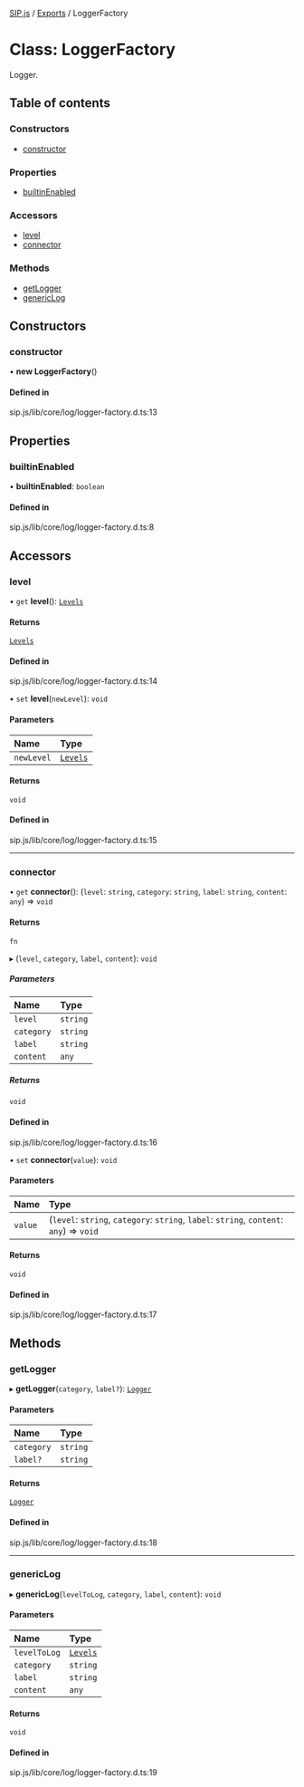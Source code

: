 [SIP.js](../README.md) / [Exports](../modules.md) / LoggerFactory

# Class: LoggerFactory

Logger.

## Table of contents

### Constructors

- [constructor](LoggerFactory.md#constructor)

### Properties

- [builtinEnabled](LoggerFactory.md#builtinenabled)

### Accessors

- [level](LoggerFactory.md#level)
- [connector](LoggerFactory.md#connector)

### Methods

- [getLogger](LoggerFactory.md#getlogger)
- [genericLog](LoggerFactory.md#genericlog)

## Constructors

### constructor

• **new LoggerFactory**()

#### Defined in

sip.js/lib/core/log/logger-factory.d.ts:13

## Properties

### builtinEnabled

• **builtinEnabled**: `boolean`

#### Defined in

sip.js/lib/core/log/logger-factory.d.ts:8

## Accessors

### level

• `get` **level**(): [`Levels`](../enums/Levels.md)

#### Returns

[`Levels`](../enums/Levels.md)

#### Defined in

sip.js/lib/core/log/logger-factory.d.ts:14

• `set` **level**(`newLevel`): `void`

#### Parameters

| Name | Type |
| :------ | :------ |
| `newLevel` | [`Levels`](../enums/Levels.md) |

#### Returns

`void`

#### Defined in

sip.js/lib/core/log/logger-factory.d.ts:15

___

### connector

• `get` **connector**(): (`level`: `string`, `category`: `string`, `label`: `string`, `content`: `any`) => `void`

#### Returns

`fn`

▸ (`level`, `category`, `label`, `content`): `void`

##### Parameters

| Name | Type |
| :------ | :------ |
| `level` | `string` |
| `category` | `string` |
| `label` | `string` |
| `content` | `any` |

##### Returns

`void`

#### Defined in

sip.js/lib/core/log/logger-factory.d.ts:16

• `set` **connector**(`value`): `void`

#### Parameters

| Name | Type |
| :------ | :------ |
| `value` | (`level`: `string`, `category`: `string`, `label`: `string`, `content`: `any`) => `void` |

#### Returns

`void`

#### Defined in

sip.js/lib/core/log/logger-factory.d.ts:17

## Methods

### getLogger

▸ **getLogger**(`category`, `label?`): [`Logger`](Logger.md)

#### Parameters

| Name | Type |
| :------ | :------ |
| `category` | `string` |
| `label?` | `string` |

#### Returns

[`Logger`](Logger.md)

#### Defined in

sip.js/lib/core/log/logger-factory.d.ts:18

___

### genericLog

▸ **genericLog**(`levelToLog`, `category`, `label`, `content`): `void`

#### Parameters

| Name | Type |
| :------ | :------ |
| `levelToLog` | [`Levels`](../enums/Levels.md) |
| `category` | `string` |
| `label` | `string` |
| `content` | `any` |

#### Returns

`void`

#### Defined in

sip.js/lib/core/log/logger-factory.d.ts:19
